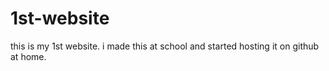 # 1st-website
this is my 1st website. i made this at school and started hosting it on github at home.
